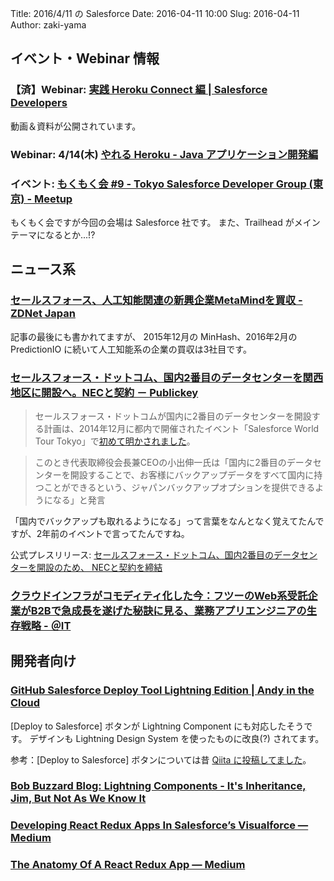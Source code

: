 Title: 2016/4/11 の Salesforce
Date: 2016-04-11 10:00
Slug: 2016-04-11
Author: zaki-yama

## イベント・Webinar 情報

### 【済】Webinar: [実践 Heroku Connect 編 | Salesforce Developers](https://developer.salesforce.com/events/webinars/heroku_connect)

動画＆資料が公開されています。

### Webinar: 4/14(木) [やれる Heroku - Java アプリケーション開発編](https://developer.salesforce.com/events/webinars/herokujava_0414)

### イベント: [もくもく会 #9 - Tokyo Salesforce Developer Group (東京) - Meetup](http://www.meetup.com/ja-JP/Tokyo-Salesforce-Developer-Group/events/229981986/)

もくもく会ですが今回の会場は Salesforce 社です。
また、Trailhead がメインテーマになるとか...!?

## ニュース系

### [セールスフォース、人工知能関連の新興企業MetaMindを買収 - ZDNet Japan](http://japan.zdnet.com/article/35080670/)

記事の最後にも書かれてますが、 2015年12月の MinHash、2016年2月の PredictionIO に続いて人工知能系の企業の買収は3社目です。

### [セールスフォース・ドットコム、国内2番目のデータセンターを関西地区に開設へ。NECと契約 － Publickey](http://www.publickey1.jp/blog/16/2nec.html)

> セールスフォース・ドットコムが国内に2番目のデータセンターを開設する計画は、2014年12月に都内で開催されたイベント「Salesforce World Tour Tokyo」で[初めて明かされました](http://www.publickey1.jp/blog/14/2_8.html)。

> このとき代表取締役会長兼CEOの小出伸一氏は「国内に2番目のデータセンターを開設することで、お客様にバックアップデータをすべて国内に持つことができるという、ジャパンバックアップオプションを提供できるようになる」と発言

「国内でバックアップも取れるようになる」って言葉をなんとなく覚えてたんですが、2年前のイベントで言ってたんですね。

公式プレスリリース: [セールスフォース・ドットコム、国内2番目のデータセンターを開設のため、 NECと契約を締結](http://www.salesforce.com/jp/company/news-press/press-releases/2016/04/160405.jsp)

### [クラウドインフラがコモディティ化した今：フツーのWeb系受託企業がB2Bで急成長を遂げた秘訣に見る、業務アプリエンジニアの生存戦略 - ＠IT](http://www.atmarkit.co.jp/ait/articles/1603/31/news005.html)

## 開発者向け

### [GitHub Salesforce Deploy Tool Lightning Edition | Andy in the Cloud](https://andyinthecloud.com/2016/04/02/github-salesforce-deploy-lightning-edition/)

[Deploy to Salesforce] ボタンが Lightning Component にも対応したそうです。
デザインも Lightning Design System を使ったものに改良(?) されてます。

参考：[Deploy to Salesforce] ボタンについては昔 [Qiita に投稿してました](http://qiita.com/zaki-yama/items/88906ae9d42b31a56354)。

### [Bob Buzzard Blog: Lightning Components - It's Inheritance, Jim, But Not As We Know It](http://bobbuzzard.blogspot.jp/2016/03/lightning-components-it-inheritance-jim.html)

### [Developing React Redux Apps In Salesforce’s Visualforce — Medium](https://medium.com/@rajaraodv/developing-react-redux-apps-in-salesforce-s-visualforce-3ad7be560d1c#.atwch4iu8)

### [The Anatomy Of A React Redux App — Medium](https://medium.com/@rajaraodv/the-anatomy-of-a-react-redux-app-759282368c5a#.3gweebq74)
